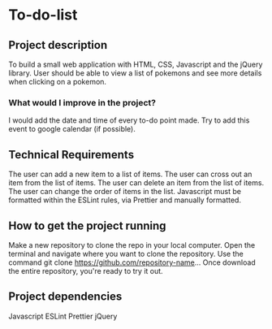 # To-do-list

## Project description
To build a small web application with HTML, CSS, Javascript and the jQuery library. User should be able to view a list of pokemons and see more details when clicking on a pokemon.

### What would I improve in the project?
I would add the date and time of every to-do point made. Try to add this event to google calendar (if possible).

## Technical Requirements
The user can add a new item to a list of items.
The user can cross out an item from the list of items.
The user can delete an item from the list of items.
The user can change the order of items in the list. 
Javascript must be formatted within the ESLint rules, via Prettier and manually formatted.


## How to get the project running
Make a new repository to clone the repo in your local computer.
Open the terminal and navigate where you want to clone the repository.
Use the command git clone https://github.com/repository-name...
Once download the entire repository, you're ready to try it out.

## Project dependencies
Javascript
ESLint
Prettier
jQuery
